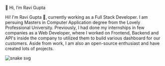 👋 Hi, I’m Ravi Gupta


Hi! I'm Ravi Gupta 👋, currently working as a Full Stack Developer. I am persuing Masters in Computer Application degree from the Lovely Professional University. Previously, I had done my internships in few companies as a Web Developer, where I worked on Frontend, Backend and API's inside the company to utilized them to build various dashboard for our customers. Aside from work, I am also an open-source enthusiast and have created lots of projects.

![snake svg](https://github.com/ravi2611gupta/ravi2611gupta/blob/output/github-contribution-grid-snake.svg)
